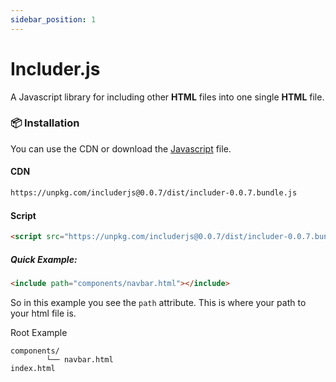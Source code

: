 ```yaml
---
sidebar_position: 1
---
```


# Includer.js

A Javascript library for including other **HTML** files into one single **HTML** file.

### 📦 Installation

You can use the CDN or download the [Javascript](https://cdn.hypll.org/services/programing/includerjs/includer.min.js) file.

#### CDN

```bash
https://unpkg.com/includerjs@0.0.7/dist/includer-0.0.7.bundle.js
```

#### Script

```html
<script src="https://unpkg.com/includerjs@0.0.7/dist/includer-0.0.7.bundle.js"></script>
```

##### Quick Example:

```html
<include path="components/navbar.html"></include>
```

So in this example you see the `path` attribute. This is where your path to your html file is.

Root Example

```shell
components/
        └── navbar.html
index.html
```
